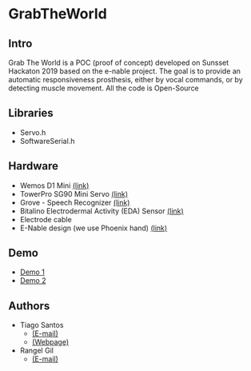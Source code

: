 # GrabTheWorld

<h2>Intro</h2>

Grab The World is a POC (proof of concept) developed on Sunsset Hackaton 2019 based on the e-nable project. 
The goal is to provide an automatic responsiveness prosthesis, either by vocal commands, or by detecting muscle movement. All the code is Open-Source

<h2>Libraries</h2>

<ul>
<li>Servo.h</li>
<li>SoftwareSerial.h</li>
</ul>
<h2>Hardware</h2>

<ul>
  <li>Wemos D1 Mini <a href="https://wiki.wemos.cc/products:d1:d1_mini" target="_blank">(link)</a></li>
<li>TowerPro SG90 Mini Servo <a href="http://www.towerpro.com.tw/product/sg90-7/" target="_blank">(link)</a></li>
<li>Grove - Speech Recognizer <a href="https://www.seeedstudio.com/Grove-Speech-Recognizer.html" target="_blank">(link)</a></li>
<li>Bitalino Electrodermal Activity (EDA) Sensor <a href="https://plux.info/kits/34-bitalino-revolution-freestyle-bt-810121005.html" target="_blank">(link)</a></li>
<li>Electrode cable</li>
<li>E-Nable design (we use Phoenix hand) <a href="http://enablingthefuture.org/phoenix-hand/" target="_blank">(link)</a></li>
</ul>

<h2>Demo</h2>

<ul>
  <li><a href="https://youtu.be/SSItTMWP8nY" target="_blank">Demo 1</a></li>
  <li><a href="https://youtu.be/4NeUysGMUYo" target="_blank">Demo 2</a></li>
</ul>

<h2>Authors</h2>
<ul>
<li>Tiago Santos
  <ul>
    <li><a href="mailto:dark_storm@groundzero.com.pt">(E-mail)</a></li>
    <li><a href="https://space.groundzero.com.pt" target="_blank">(Webpage)</a></li>
  </ul>
<li>Rangel Gil
  <ul>
    <li><a href="mailto:">(E-mail)</a></li>
  </ul>
</ul>
